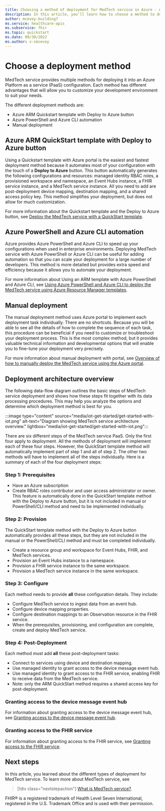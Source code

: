 ```yaml
---
title: Choosing a method of deployment for MedTech service in Azure - Azure Health Data Services
description: In this article, you'll learn how to choose a method to deploy the MedTech service in Azure.
author: mcevoy-building7
ms.service: healthcare-apis
ms.subservice: fhir
ms.topic: quickstart
ms.date: 09/30/2022
ms.author: v-smcevoy
---
```


# Choose a deployment method

MedTech service provides multiple methods for deploying it into an Azure Platform as a service (PaaS) configuration. Each method has different advantages that will allow you to customize your development environment to suit your needs.

The different deployment methods are:

- Azure ARM Quickstart template with Deploy to Azure button
- Azure PowerShell and Azure CLI automation
- Manual deployment

## Azure ARM QuickStart template with Deploy to Azure button

Using a Quickstart template with Azure portal is the easiest and fastest deployment method because it automates most of your configuration with the touch of a **Deploy to Azure** button. This button automatically generates the following configurations and resources: managed identity RBAC roles, a provisioned workspace and namespace, an Event Hubs instance, a FHIR service instance, and a MedTech service instance. All you need to add are post-deployment device mapping, destination mapping, and a shared access policy key. This method simplifies your deployment, but does not allow for much customization.

For more information about the Quickstart template and the Deploy to Azure button, see [Deploy the MedTech service with a QuickStart template](deploy-02-new-button.md).

## Azure PowerShell and Azure CLI automation

Azure provides Azure PowerShell and Azure CLI to speed up your configurations when used in enterprise environments. Deploying MedTech service with Azure PowerShell or Azure CLI can be useful for adding automation so that you can scale your deployment for a large number of developers. This method is more detailed but provides extra speed and efficiency because it allows you to automate your deployment.

For more information about Using an ARM template with Azure PowerShell and Azure CLI, see [Using Azure PowerShell and Azure CLI to deploy the MedTech service using Azure Resource Manager templates](/deploy-08-new-ps-cli.md).

## Manual deployment

The manual deployment method uses Azure portal to implement each deployment task individually. There are no shortcuts. Because you will be able to see all the details of how to complete the sequence of each task, this procedure can be beneficial if you need to customize or troubleshoot your deployment process. This is the most complex method, but it provides valuable technical information and developmental options that will enable you to fine-tune your deployment very precisely.

For more information about manual deployment with portal, see [Overview of how to manually deploy the MedTech service using the Azure portal](/deploy-03-new-manual.md).

## Deployment architecture overview

The following data-flow diagram outlines the basic steps of MedTech service deployment and shows how these steps fit together with its data processing procedures. This may help you analyze the options and determine which deployment method is best for you.

:::image type="content" source="media/iot-get-started/get-started-with-iot.png" alt-text="Diagram showing MedTech service architecture overview." lightbox="media/iot-get-started/get-started-with-iot.png":::

There are six different steps of the MedTech service PaaS. Only the first four apply to deployment. All the methods of deployment will implement each of these four steps. However, the QuickStart template method will automatically implement part of step 1 and all of step 2. The other two methods will have to implement all of the steps individually. Here is a summary of each of the four deployment steps:

### Step 1: Prerequisites

- Have an Azure subscription
- Create RBAC roles contributor and user access administrator or owner. This feature is automatically done in the QuickStart template method with the Deploy to Azure button, but it is not included in manual or PowerShell/CLI method and need to be implemented individually.

### Step 2: Provision

The QuickStart template method with the Deploy to Azure button automatically provides all these steps, but they are not included in the manual or the PowerShell/CLI method and must be completed individually.

- Create a resource group and workspace for Event Hubs, FHIR, and MedTech services.
- Provision an Event Hubs instance to a namespace.
- Provision a FHIR service instance to the same workspace.
- Provision a MedTech service instance in the same workspace.

### Step 3: Configure

Each method needs to provide **all** these configuration details. They include: 

- Configure MedTech service to ingest data from an event hub.
- Configure device mapping properties.
- Configure destination mappings to an Observation resource in the FHIR service.
- When the prerequisites, provisioning, and configuration are complete, create and deploy MedTech service.

### Step 4: Post-Deployment

Each method must add **all** these post-deployment tasks:

- Connect to services using device and destination mapping.
- Use managed identity to grant access to the device message event hub.
- Use managed identity to grant access to the FHIR service, enabling FHIR to receive data from the MedTech service.
- Note: only the ARM QuickStart method requires a shared access key for post-deployment.

### Granting access to the device message event hub

For information about granting access to the device message event hub, see [Granting access to the device message event hub](deploy-07-new-post-deploy.md#granting-access-to-the-device-message-event-hub).

### Granting access to the FHIR service

For information about granting access to the FHIR service, see [Granting access to the FHIR service](deploy-07-new-post-deploy.md#granting-access-to-the-fhir-service).

## Next steps

In this article, you learned about the different types of deployment for MedTech service. To learn more about MedTech service, see

>[!div class="nextstepaction"]
>[What is MedTech service?](/iot-connector-overview.md).

FHIR&#174; is a registered trademark of Health Level Seven International, registered in the U.S. Trademark Office and is used with their permission.
